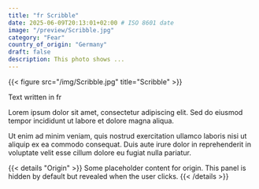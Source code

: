 ```yaml
---
title: "fr Scribble"
date: 2025-06-09T20:13:01+02:00 # ISO 8601 date
image: "/preview/Scribble.jpg"
category: "Fear"
country_of_origin: "Germany"
draft: false
description: This photo shows ...
---
```


{{< figure src="/img/Scribble.jpg" title="Scribble" >}}

Text written in fr

Lorem ipsum dolor sit amet, consectetur adipiscing elit. Sed do eiusmod tempor incididunt ut labore et dolore magna aliqua.

Ut enim ad minim veniam, quis nostrud exercitation ullamco laboris nisi ut aliquip ex ea commodo consequat. Duis aute irure dolor in reprehenderit in voluptate velit esse cillum dolore eu fugiat nulla pariatur.


{{< details "Origin" >}}
Some placeholder content for origin. This panel is hidden by default but revealed when the user clicks.
{{< /details >}}

